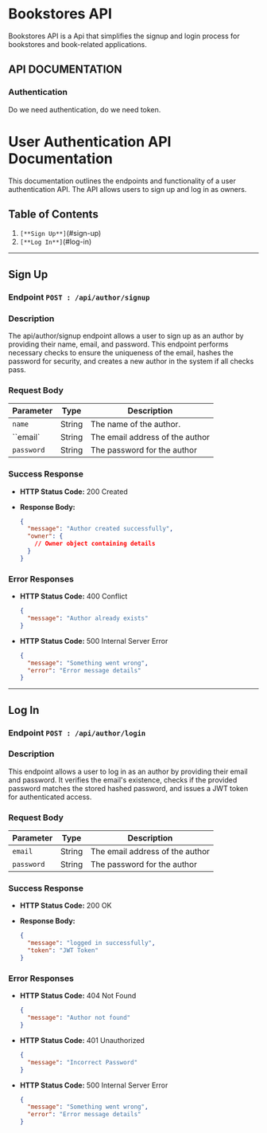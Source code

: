 # Bookstores API

Bookstores API is a Api that simplifies the signup and login process for bookstores and book-related applications. 

## API DOCUMENTATION

### Authentication

Do we need authentication, do we need token.


# User Authentication API Documentation

This documentation outlines the endpoints and functionality of a user authentication API. The API allows users to sign up and log in as owners.

## Table of Contents

1. ``[**Sign Up**]``(#sign-up)
2. ``[**Log In**]``(#log-in)

---

## Sign Up

### Endpoint  ``POST : /api/author/signup``

### Description

The api/author/signup endpoint allows a user to sign up as an author by providing their name, email, and password. This endpoint performs necessary checks to ensure the uniqueness of the email, hashes the password for security, and creates a new author in the system if all checks pass.

### Request Body

| Parameter   | Type    | Description                    |
| --------    | ------- | --------                       |
| ``name``    | String  | The name of the author.        |
| ``email`    | String  | The email address of the author|
| ``password``| String  | The password for the author    |


### Success Response

- **HTTP Status Code:** 200 Created

- **Response Body:**

  ```json
  {
    "message": "Author created successfully",
    "owner": {
      // Owner object containing details
    }
  }
  ```

### Error Responses

- **HTTP Status Code:** 400 Conflict

  ```json
  {
    "message": "Author already exists"
  }
  ```

- **HTTP Status Code:** 500 Internal Server Error

  ```json
  {
    "message": "Something went wrong",
    "error": "Error message details"
  }
  ```

---

## Log In

### Endpoint ``POST : /api/author/login``

### Description

This endpoint allows a user to log in as an author by providing their email and password. It verifies the email's existence, checks if the provided password matches the stored hashed password, and issues a JWT token for authenticated access.

### Request Body

| Parameter | Type    | Description                    |
| --------  | ------- | --------                       |
| `email`   | String  | The email address of the author|
| `password`| String  | The password for the author    |


### Success Response

- **HTTP Status Code:** 200 OK
- **Response Body:**

  ```json
  {
    "message": "logged in successfully",
    "token": "JWT Token"
  }
  ```

### Error Responses

- **HTTP Status Code:** 404 Not Found

  ```json
  {
    "message": "Author not found"
  }
  ```

- **HTTP Status Code:** 401 Unauthorized

  ```json
  {
    "message": "Incorrect Password"
  }
  ```

- **HTTP Status Code:** 500 Internal Server Error

  ```json
  {
    "message": "Something went wrong",
    "error": "Error message details"
  }
  ```
